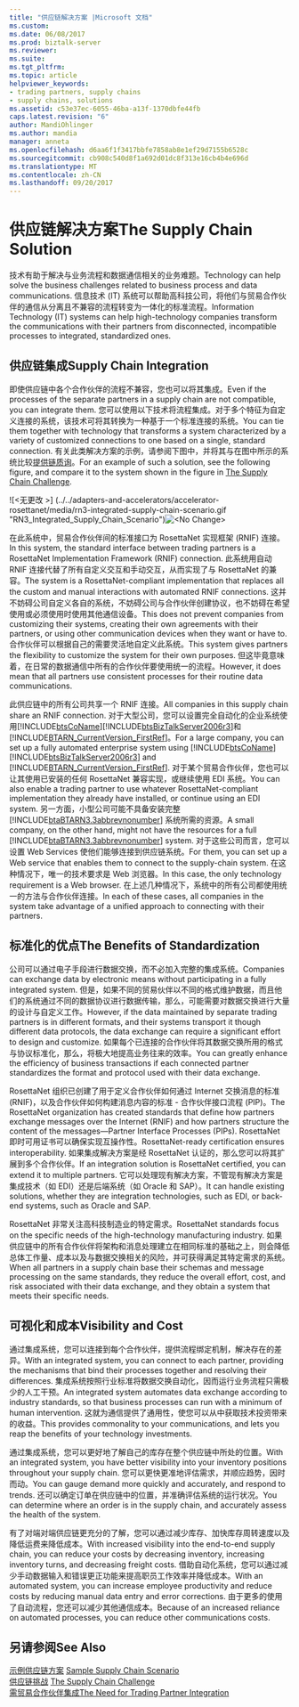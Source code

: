 ```yaml
---
title: "供应链解决方案 |Microsoft 文档"
ms.custom: 
ms.date: 06/08/2017
ms.prod: biztalk-server
ms.reviewer: 
ms.suite: 
ms.tgt_pltfrm: 
ms.topic: article
helpviewer_keywords:
- trading partners, supply chains
- supply chains, solutions
ms.assetid: c53e37ec-6055-46ba-a13f-1370dbfe44fb
caps.latest.revision: "6"
author: MandiOhlinger
ms.author: mandia
manager: anneta
ms.openlocfilehash: d6aa6f1f3417bbfe7858ab8e1ef29d7155b6528c
ms.sourcegitcommit: cb908c540d8f1a692d01dc8f313e16cb4b4e696d
ms.translationtype: MT
ms.contentlocale: zh-CN
ms.lasthandoff: 09/20/2017
---
```

# <a name="the-supply-chain-solution"></a><span data-ttu-id="2dac5-102">供应链解决方案</span><span class="sxs-lookup"><span data-stu-id="2dac5-102">The Supply Chain Solution</span></span>
<span data-ttu-id="2dac5-103">技术有助于解决与业务流程和数据通信相关的业务难题。</span><span class="sxs-lookup"><span data-stu-id="2dac5-103">Technology can help solve the business challenges related to business process and data communications.</span></span> <span data-ttu-id="2dac5-104">信息技术 (IT) 系统可以帮助高科技公司，将他们与贸易合作伙伴的通信从分离且不兼容的流程转变为一体化的标准流程。</span><span class="sxs-lookup"><span data-stu-id="2dac5-104">Information Technology (IT) systems can help high-technology companies transform the communications with their partners from disconnected, incompatible processes to integrated, standardized ones.</span></span>  
  
## <a name="supply-chain-integration"></a><span data-ttu-id="2dac5-105">供应链集成</span><span class="sxs-lookup"><span data-stu-id="2dac5-105">Supply Chain Integration</span></span>  
 <span data-ttu-id="2dac5-106">即使供应链中各个合作伙伴的流程不兼容，您也可以将其集成。</span><span class="sxs-lookup"><span data-stu-id="2dac5-106">Even if the processes of the separate partners in a supply chain are not compatible, you can integrate them.</span></span> <span data-ttu-id="2dac5-107">您可以使用以下技术将流程集成。对于多个特征为自定义连接的系统，该技术可将其转换为一种基于一个标准连接的系统。</span><span class="sxs-lookup"><span data-stu-id="2dac5-107">You can tie them together with technology that transforms a system characterized by a variety of customized connections to one based on a single, standard connection.</span></span> <span data-ttu-id="2dac5-108">有关此类解决方案的示例，请参阅下图中，并将其与在图中所示的系统比较[提供链质询](../../adapters-and-accelerators/accelerator-rosettanet/the-supply-chain-challenge.md)。</span><span class="sxs-lookup"><span data-stu-id="2dac5-108">For an example of such a solution, see the following figure, and compare it to the system shown in the figure in [The Supply Chain Challenge](../../adapters-and-accelerators/accelerator-rosettanet/the-supply-chain-challenge.md).</span></span>  
  
 <span data-ttu-id="2dac5-109">![&#60;无更改 &#62;] (../../adapters-and-accelerators/accelerator-rosettanet/media/rn3-integrated-supply-chain-scenario.gif "RN3_Integrated_Supply_Chain_Scenario")</span><span class="sxs-lookup"><span data-stu-id="2dac5-109">![&#60;No Change&#62;](../../adapters-and-accelerators/accelerator-rosettanet/media/rn3-integrated-supply-chain-scenario.gif "RN3_Integrated_Supply_Chain_Scenario")</span></span>  
  
 <span data-ttu-id="2dac5-110">在此系统中，贸易合作伙伴间的标准接口为 RosettaNet 实现框架 (RNIF) 连接。</span><span class="sxs-lookup"><span data-stu-id="2dac5-110">In this system, the standard interface between trading partners is a RosettaNet Implementation Framework (RNIF) connection.</span></span> <span data-ttu-id="2dac5-111">此系统用自动 RNIF 连接代替了所有自定义交互和手动交互，从而实现了与 RosettaNet 的兼容。</span><span class="sxs-lookup"><span data-stu-id="2dac5-111">The system is a RosettaNet-compliant implementation that replaces all the custom and manual interactions with automated RNIF connections.</span></span> <span data-ttu-id="2dac5-112">这并不妨碍公司自定义各自的系统，不妨碍公司与合作伙伴创建协议，也不妨碍在希望使用或必须使用时使用其他通信设备。</span><span class="sxs-lookup"><span data-stu-id="2dac5-112">This does not prevent companies from customizing their systems, creating their own agreements with their partners, or using other communication devices when they want or have to.</span></span> <span data-ttu-id="2dac5-113">合作伙伴可以根据自己的需要灵活地自定义此系统。</span><span class="sxs-lookup"><span data-stu-id="2dac5-113">This system gives partners the flexibility to customize the system for their own purposes.</span></span> <span data-ttu-id="2dac5-114">但这毕竟意味着，在日常的数据通信中所有的合作伙伴要使用统一的流程。</span><span class="sxs-lookup"><span data-stu-id="2dac5-114">However, it does mean that all partners use consistent processes for their routine data communications.</span></span>  
  
 <span data-ttu-id="2dac5-115">此供应链中的所有公司共享一个 RNIF 连接。</span><span class="sxs-lookup"><span data-stu-id="2dac5-115">All companies in this supply chain share an RNIF connection.</span></span> <span data-ttu-id="2dac5-116">对于大型公司，您可以设置完全自动化的企业系统使用[!INCLUDE[btsCoName](../../includes/btsconame-md.md)][!INCLUDE[btsBizTalkServer2006r3](../../includes/btsbiztalkserver2006r3-md.md)]和[!INCLUDE[BTARN_CurrentVersion_FirstRef](../../includes/btarn-currentversion-firstref-md.md)]。</span><span class="sxs-lookup"><span data-stu-id="2dac5-116">For a large company, you can set up a fully automated enterprise system using [!INCLUDE[btsCoName](../../includes/btsconame-md.md)][!INCLUDE[btsBizTalkServer2006r3](../../includes/btsbiztalkserver2006r3-md.md)] and [!INCLUDE[BTARN_CurrentVersion_FirstRef](../../includes/btarn-currentversion-firstref-md.md)].</span></span> <span data-ttu-id="2dac5-117">对于某个贸易合作伙伴，您也可以让其使用已安装的任何 RosettaNet 兼容实现，或继续使用 EDI 系统。</span><span class="sxs-lookup"><span data-stu-id="2dac5-117">You can also enable a trading partner to use whatever RosettaNet-compliant implementation they already have installed, or continue using an EDI system.</span></span> <span data-ttu-id="2dac5-118">另一方面，小型公司可能不具备安装完整 [!INCLUDE[btaBTARN3.3abbrevnonumber](../../includes/btabtarn3-3abbrevnonumber-md.md)] 系统所需的资源。</span><span class="sxs-lookup"><span data-stu-id="2dac5-118">A small company, on the other hand, might not have the resources for a full [!INCLUDE[btaBTARN3.3abbrevnonumber](../../includes/btabtarn3-3abbrevnonumber-md.md)] system.</span></span> <span data-ttu-id="2dac5-119">对于这些公司而言，您可以设置 Web Services 使他们能够连接到供应链系统。</span><span class="sxs-lookup"><span data-stu-id="2dac5-119">For them, you can set up a Web service that enables them to connect to the supply-chain system.</span></span> <span data-ttu-id="2dac5-120">在这种情况下，唯一的技术要求是 Web 浏览器。</span><span class="sxs-lookup"><span data-stu-id="2dac5-120">In this case, the only technology requirement is a Web browser.</span></span> <span data-ttu-id="2dac5-121">在上述几种情况下，系统中的所有公司都使用统一的方法与合作伙伴连接。</span><span class="sxs-lookup"><span data-stu-id="2dac5-121">In each of these cases, all companies in the system take advantage of a unified approach to connecting with their partners.</span></span>  
  
## <a name="the-benefits-of-standardization"></a><span data-ttu-id="2dac5-122">标准化的优点</span><span class="sxs-lookup"><span data-stu-id="2dac5-122">The Benefits of Standardization</span></span>  
 <span data-ttu-id="2dac5-123">公司可以通过电子手段进行数据交换，而不必加入完整的集成系统。</span><span class="sxs-lookup"><span data-stu-id="2dac5-123">Companies can exchange data by electronic means without participating in a fully integrated system.</span></span> <span data-ttu-id="2dac5-124">但是，如果不同的贸易伙伴以不同的格式维护数据，而且他们的系统通过不同的数据协议进行数据传输，那么，可能需要对数据交换进行大量的设计与自定义工作。</span><span class="sxs-lookup"><span data-stu-id="2dac5-124">However, if the data maintained by separate trading partners is in different formats, and their systems transport it though different data protocols, the data exchange can require a significant effort to design and customize.</span></span> <span data-ttu-id="2dac5-125">如果每个已连接的合作伙伴将其数据交换所用的格式与协议标准化，那么，将极大地提高业务往来的效率。</span><span class="sxs-lookup"><span data-stu-id="2dac5-125">You can greatly enhance the efficiency of business transactions if each connected partner standardizes the format and protocol used with their data exchange.</span></span>  
  
 <span data-ttu-id="2dac5-126">RosettaNet 组织已创建了用于定义合作伙伴如何通过 Internet 交换消息的标准 (RNIF)，以及合作伙伴如何构建消息内容的标准 - 合作伙伴接口流程 (PIP)。</span><span class="sxs-lookup"><span data-stu-id="2dac5-126">The RosettaNet organization has created standards that define how partners exchange messages over the Internet (RNIF) and how partners structure the content of the messages—Partner Interface Processes (PIPs).</span></span> <span data-ttu-id="2dac5-127">RosettaNet 即时可用证书可以确保实现互操作性。</span><span class="sxs-lookup"><span data-stu-id="2dac5-127">RosettaNet-ready certification ensures interoperability.</span></span> <span data-ttu-id="2dac5-128">如果集成解决方案是经 RosettaNet 认证的，那么您可以将其扩展到多个合作伙伴。</span><span class="sxs-lookup"><span data-stu-id="2dac5-128">If an integration solution is RosettaNet certified, you can extend it to multiple partners.</span></span> <span data-ttu-id="2dac5-129">它可以处理现有解决方案，不管现有解决方案是集成技术（如 EDI）还是后端系统（如 Oracle 和 SAP）。</span><span class="sxs-lookup"><span data-stu-id="2dac5-129">It can handle existing solutions, whether they are integration technologies, such as EDI, or back-end systems, such as Oracle and SAP.</span></span>  
  
 <span data-ttu-id="2dac5-130">RosettaNet 非常关注高科技制造业的特定需求。</span><span class="sxs-lookup"><span data-stu-id="2dac5-130">RosettaNet standards focus on the specific needs of the high-technology manufacturing industry.</span></span> <span data-ttu-id="2dac5-131">如果供应链中的所有合作伙伴将架构和消息处理建立在相同标准的基础之上，则会降低总体工作量、成本以及与数据交换相关的风险，并可获得满足其特定需求的系统。</span><span class="sxs-lookup"><span data-stu-id="2dac5-131">When all partners in a supply chain base their schemas and message processing on the same standards, they reduce the overall effort, cost, and risk associated with their data exchange, and they obtain a system that meets their specific needs.</span></span>  
  
## <a name="visibility-and-cost"></a><span data-ttu-id="2dac5-132">可视化和成本</span><span class="sxs-lookup"><span data-stu-id="2dac5-132">Visibility and Cost</span></span>  
 <span data-ttu-id="2dac5-133">通过集成系统，您可以连接到每个合作伙伴，提供流程绑定机制，解决存在的差异。</span><span class="sxs-lookup"><span data-stu-id="2dac5-133">With an integrated system, you can connect to each partner, providing the mechanisms that bind their processes together and resolving their differences.</span></span> <span data-ttu-id="2dac5-134">集成系统按照行业标准将数据交换自动化，因而运行业务流程只需极少的人工干预。</span><span class="sxs-lookup"><span data-stu-id="2dac5-134">An integrated system automates data exchange according to industry standards, so that business processes can run with a minimum of human intervention.</span></span> <span data-ttu-id="2dac5-135">这就为通信提供了通用性，使您可以从中获取技术投资带来的收益。</span><span class="sxs-lookup"><span data-stu-id="2dac5-135">This provides commonality to your communications, and lets you reap the benefits of your technology investments.</span></span>  
  
 <span data-ttu-id="2dac5-136">通过集成系统，您可以更好地了解自己的库存在整个供应链中所处的位置。</span><span class="sxs-lookup"><span data-stu-id="2dac5-136">With an integrated system, you have better visibility into your inventory positions throughout your supply chain.</span></span> <span data-ttu-id="2dac5-137">您可以更快更准地评估需求，并顺应趋势，因时而动。</span><span class="sxs-lookup"><span data-stu-id="2dac5-137">You can gauge demand more quickly and accurately, and respond to trends.</span></span> <span data-ttu-id="2dac5-138">还可以确定订单在供应链中的位置，并准确评估系统的运行状况。</span><span class="sxs-lookup"><span data-stu-id="2dac5-138">You can determine where an order is in the supply chain, and accurately assess the health of the system.</span></span>  
  
 <span data-ttu-id="2dac5-139">有了对端对端供应链更充分的了解，您可以通过减少库存、加快库存周转速度以及降低运费来降低成本。</span><span class="sxs-lookup"><span data-stu-id="2dac5-139">With increased visibility into the end-to-end supply chain, you can reduce your costs by decreasing inventory, increasing inventory turns, and decreasing freight costs.</span></span> <span data-ttu-id="2dac5-140">借助自动化系统，您可以通过减少手动数据输入和错误更正功能来提高职员工作效率并降低成本。</span><span class="sxs-lookup"><span data-stu-id="2dac5-140">With an automated system, you can increase employee productivity and reduce costs by reducing manual data entry and error corrections.</span></span> <span data-ttu-id="2dac5-141">由于更多的使用了自动流程，您还可以减少其他通信成本。</span><span class="sxs-lookup"><span data-stu-id="2dac5-141">Because of an increased reliance on automated processes, you can reduce other communications costs.</span></span>  
  
## <a name="see-also"></a><span data-ttu-id="2dac5-142">另请参阅</span><span class="sxs-lookup"><span data-stu-id="2dac5-142">See Also</span></span>  
 <span data-ttu-id="2dac5-143">[示例供应链方案](../../adapters-and-accelerators/accelerator-rosettanet/sample-supply-chain-scenario.md) </span><span class="sxs-lookup"><span data-stu-id="2dac5-143">[Sample Supply Chain Scenario](../../adapters-and-accelerators/accelerator-rosettanet/sample-supply-chain-scenario.md) </span></span>  
 <span data-ttu-id="2dac5-144">[供应链挑战](../../adapters-and-accelerators/accelerator-rosettanet/the-supply-chain-challenge.md) </span><span class="sxs-lookup"><span data-stu-id="2dac5-144">[The Supply Chain Challenge](../../adapters-and-accelerators/accelerator-rosettanet/the-supply-chain-challenge.md) </span></span>  
 [<span data-ttu-id="2dac5-145">需贸易合作伙伴集成</span><span class="sxs-lookup"><span data-stu-id="2dac5-145">The Need for Trading Partner Integration</span></span>](../../adapters-and-accelerators/accelerator-rosettanet/the-need-for-trading-partner-integration.md)